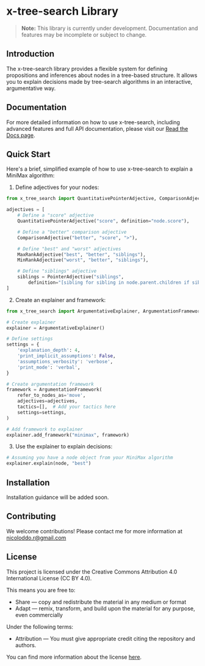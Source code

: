 # x-tree-search Library

> **Note:** This library is currently under development. Documentation and features may be incomplete or subject to change.

## Introduction

The x-tree-search library provides a flexible system for defining propositions and inferences about nodes in a tree-based structure. It allows you to explain decisions made by tree-search algorithms in an interactive, argumentative way.

## Documentation

For more detailed information on how to use x-tree-search, including advanced features and full API documentation, please visit our [Read the Docs page](https://x-tree-search.readthedocs.io/en/latest/).

## Quick Start

Here's a brief, simplified example of how to use x-tree-search to explain a MiniMax algorithm:

1. Define adjectives for your nodes:

```python
from x_tree_search import QuantitativePointerAdjective, ComparisonAdjective, MaxRankAdjective, MinRankAdjective, PointerAdjective

adjectives = [
    # Define a "score" adjective
    QuantitativePointerAdjective("score", definition="node.score"),

    # Define a "better" comparison adjective
    ComparisonAdjective("better", "score", ">"),

    # Define "best" and "worst" adjectives
    MaxRankAdjective("best", "better", "siblings"),
    MinRankAdjective("worst", "better", "siblings"),

    # Define "siblings" adjective
    siblings = PointerAdjective("siblings",
        definition="[sibling for sibling in node.parent.children if sibling is not node]")
]
```

2. Create an explainer and framework:

```python
from x_tree_search import ArgumentativeExplainer, ArgumentationFramework

# Create explainer
explainer = ArgumentativeExplainer()

# Define settings
settings = {
    'explanation_depth': 4,
    'print_implicit_assumptions': False,
    'assumptions_verbosity': 'verbose',
    'print_mode': 'verbal',
}

# Create argumentation framework
framework = ArgumentationFramework(
    refer_to_nodes_as='move',
    adjectives=adjectives,
    tactics=[],  # Add your tactics here
    settings=settings,
)

# Add framework to explainer
explainer.add_framework("minimax", framework)
```

3. Use the explainer to explain decisions:

```python
# Assuming you have a node object from your MiniMax algorithm
explainer.explain(node, "best")
```

## Installation

Installation guidance will be added soon.

## Contributing

We welcome contributions! Please contact me for more information at nicoloddo.r@gmail.com

## License

This project is licensed under the Creative Commons Attribution 4.0 International License (CC BY 4.0).

This means you are free to:
- Share — copy and redistribute the material in any medium or format
- Adapt — remix, transform, and build upon the material for any purpose, even commercially

Under the following terms:
- Attribution — You must give appropriate credit citing the repository and authors.

You can find more information about the license [here](https://creativecommons.org/licenses/by/4.0/).
